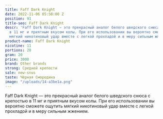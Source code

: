 ```yaml
---
title: Faff Dark Knight
date: 2022-11-06 05:58:00 Z
position: 91
title-seo: Faff Dark Knight
descr: 'Faff Dark Knight — это прекрасный аналог белого шведского снюса с крепостью
  в 11 мг и приятным вкусом колы. При его использовании вы вероятно сможете ощутить
  мягкий никотиновый удар вместе с легкой прохладой и в меру сильным жжением. '
product-name: Faff Dark Knight
nicotine: 11
portions: 20
gram: 20
price: 3000
brand: Other brands
strong: Средней крепости
sale: new-snus
taste: Чёрная Смородина
image: "/uploads/14-a3be1a.png"
---
```


Faff Dark Knight — это прекрасный аналог белого шведского снюса с крепостью в 11 мг и приятным вкусом колы. При его использовании вы вероятно сможете ощутить мягкий никотиновый удар вместе с легкой прохладой и в меру сильным жжением. 